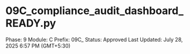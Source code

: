 # 09C_compliance_audit_dashboard_READY.py

Phase: 9
Module: C
Prefix: 09C_
Status: Approved
Last Updated: July 28, 2025 6:57 PM (GMT+5:30)
